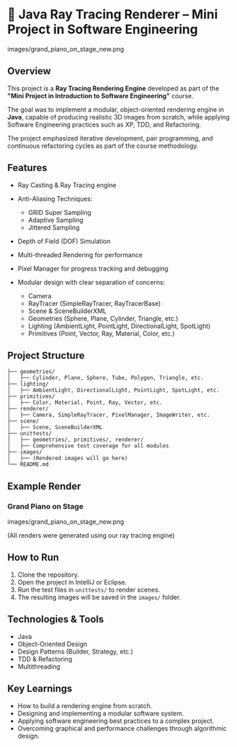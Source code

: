 # 🎨 Java Ray Tracing Renderer – Mini Project in Software Engineering

images/grand\_piano\_on\_stage\_new\.png

## Overview

This project is a **Ray Tracing Rendering Engine** developed as part of the **"Mini Project in Introduction to Software Engineering"** course.

The goal was to implement a modular, object-oriented rendering engine in **Java**, capable of producing realistic 3D images from scratch, while applying Software Engineering practices such as XP, TDD, and Refactoring.

The project emphasized iterative development, pair programming, and continuous refactoring cycles as part of the course methodology.

## Features

* Ray Casting & Ray Tracing engine
* Anti-Aliasing Techniques:

  * GRID Super Sampling
  * Adaptive Sampling
  * Jittered Sampling
* Depth of Field (DOF) Simulation
* Multi-threaded Rendering for performance
* Pixel Manager for progress tracking and debugging
* Modular design with clear separation of concerns:

  * Camera
  * RayTracer (SimpleRayTracer, RayTracerBase)
  * Scene & SceneBuilderXML
  * Geometries (Sphere, Plane, Cylinder, Triangle, etc.)
  * Lighting (AmbientLight, PointLight, DirectionalLight, SpotLight)
  * Primitives (Point, Vector, Ray, Material, Color, etc.)

## Project Structure

```
├── geometries/
│   ├── Cylinder, Plane, Sphere, Tube, Polygon, Triangle, etc.
├── lighting/
│   ├── AmbientLight, DirectionalLight, PointLight, SpotLight, etc.
├── primitives/
│   ├── Color, Material, Point, Ray, Vector, etc.
├── renderer/
│   ├── Camera, SimpleRayTracer, PixelManager, ImageWriter, etc.
├── scene/
│   ├── Scene, SceneBuilderXML
├── unittests/
│   ├── geometries/, primitives/, renderer/
│   ├── Comprehensive test coverage for all modules
├── images/
│   ├── (Rendered images will go here)
└── README.md
```

## Example Render

### Grand Piano on Stage

images/grand\_piano\_on\_stage\_new\.png

(All renders were generated using our ray tracing engine)

## How to Run

1. Clone the repository.
2. Open the project in IntelliJ or Eclipse.
3. Run the test files in `unittests/` to render scenes.
4. The resulting images will be saved in the `images/` folder.

## Technologies & Tools

* Java
* Object-Oriented Design
* Design Patterns (Builder, Strategy, etc.)
* TDD & Refactoring
* Multithreading

## Key Learnings

* How to build a rendering engine from scratch.
* Designing and implementing a modular software system.
* Applying software engineering best practices to a complex project.
* Overcoming graphical and performance challenges through algorithmic design.
